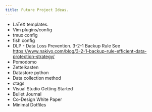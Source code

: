 ```yaml
---
title: Future Project Ideas.
---
```

- LaTeX templates.
- Vim plugins/config
- tmux config
- fish config
- DLP - Data Loss Prevention. 3-2-1 Backup Rule See https://www.nakivo.com/blog/3-2-1-backup-rule-efficient-data-protection-strategy/
- Pomodomo
- Zettelkasten
- Datastore python
- Data collection method
- ctags
- Visual Studio Getting Started
- Bullet Journal
- Co-Design White Paper
- Minimal Dotfiles
